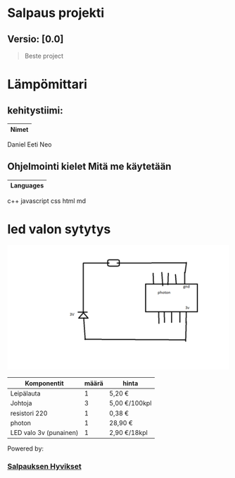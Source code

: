 # Salpaus projekti
## Versio: [0.0]

> Beste project 

# Lämpömittari

## kehitystiimi:
Nimet |
------|
Daniel
Eeti
Neo

## Ohjelmointi kielet Mitä me käytetään

Languages |
----------|
c++
javascript
css
html
md


# led valon sytytys 
![image of kytkentäkaavio](https://raw.githubusercontent.com/DevSalpaus/salpaus/main/kuva.png)

Komponentit | määrä | hinta
------------|-------|------
Leipälauta | 1 | 5,20 €
Johtoja | 3 | 5,00 €/100kpl
resistori 220 | 1 | 0,38 €
photon | 1 | 28,90 €
LED valo 3v (punainen) | 1 | 2,90 €/18kpl



Powered by:
### [Salpauksen Hyvikset](https://salpaus.fi)
